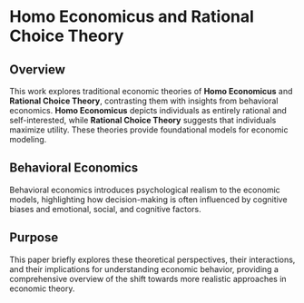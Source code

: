 # Homo Economicus and Rational Choice Theory

## Overview

This work explores traditional economic theories of **Homo Economicus** and **Rational Choice Theory**, contrasting them with insights from behavioral economics. **Homo Economicus** depicts individuals as entirely rational and self-interested, 
while **Rational Choice Theory** suggests that individuals maximize utility. These theories provide foundational models for economic modeling.

## Behavioral Economics

Behavioral economics introduces psychological realism to the economic models, highlighting how decision-making is often influenced by cognitive biases and emotional, social, and cognitive factors.

## Purpose

This paper briefly explores these theoretical perspectives, their interactions, and their implications for understanding economic behavior, providing a comprehensive overview of the shift towards more realistic approaches in economic theory.
